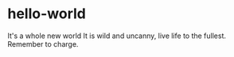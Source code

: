 hello-world
===========

It's a whole new world
It is wild and uncanny, live life to the fullest.
Remember to charge.
